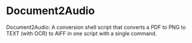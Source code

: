 # Document2Audio
Document2Audio: A conversion shell script that converts a PDF to PNG to TEXT (with OCR) to AIFF in one script with a single command.
